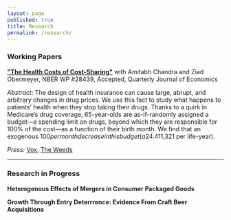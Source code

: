 ```yaml
---
layout: page
published: true
title: Research
permalink: /research/
---
```


### Working Papers

**["The Health Costs of Cost-Sharing"](https://www.nber.org/system/files/working_papers/w28439/w28439.pdf)** with Amitabh Chandra and Ziad Obermeyer, NBER WP #28439, Accepted, Quarterly Journal of Economics

*Abstract*: The design of health insurance can cause large, abrupt, and arbitrary changes in drug prices. We use this fact to study what happens to patients’ health when they stop taking their drugs. Thanks to a quirk in Medicare’s drug coverage, 65-year-olds are as-if-randomly assigned a budget—a spending limit on drugs, beyond which they are responsible for 100% of the cost—as a function of their birth month. We find that an exogenous $100 per month decrease in this budget (a 24.4% change) causes mortality to increase by 0.0164 percentage points per month (13.9%). This estimate is robust to a range of falsification checks, and in the 97.4th percentile of 541 ‘placebo effects’ formed in settings that are observably similar, but lack the policy quirk linking birth month to drug budgets. We make sense of this large effect in three ways. First, patients stop taking drugs that not only appear ‘high-value’ (e.g., blood pressure medications), but are also known to have withdrawal or ‘rebound’ effects. Harm from abruptly stopping these drugs can be large, dwarfing any foregone benefits of not taking the drug. Second, using machine learning, we identify patients at the highest risk of drug-preventable adverse events (e.g., heart attack). Contrary to the predictions of some economic models of behavior, high-risk patients cut back more than low-risk patients on precisely those drugs that would benefit them the most (e.g., statins). Third, patients appear largely unaware of the risks. In a survey, we find only one-third believe that missing their drugs for up to a month could have serious health consequences. We conclude that, far from curbing waste and moral hazard, cost-sharing causes patients to miss opportunities to purchase health at low cost ($11,321 per life-year). 

*Press:* [Vox](https://www.vox.com/policy-and-politics/22276166/us-health-insurance-out-of-pocket-costs-research), [The Weeds](https://podcasts.google.com/feed/aHR0cHM6Ly9mZWVkcy5tZWdhcGhvbmUuZm0vdGhld2VlZHM/episode/NTI5ZGQ2MDItMGQ1Yi0xMWViLWJjYjktNGIwODYyZTE4Nzdm?sa=X&ved=0CAUQkfYCahcKEwiQ57abtLzvAhUAAAAAHQAAAAAQAg)

---

### Research in Progress

**Heterogenous Effects of Mergers in Consumer Packaged Goods**

**Growth Through Entry Deterrrence: Evidence From Craft Beer Acquisitions**

